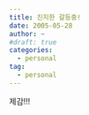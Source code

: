 ```yaml
---
title: 진지한 갈등중!
date: 2005-05-28
author: ~
#draft: true
categories:
  - personal
tag:
  - personal
---
```




제감!!!


 







